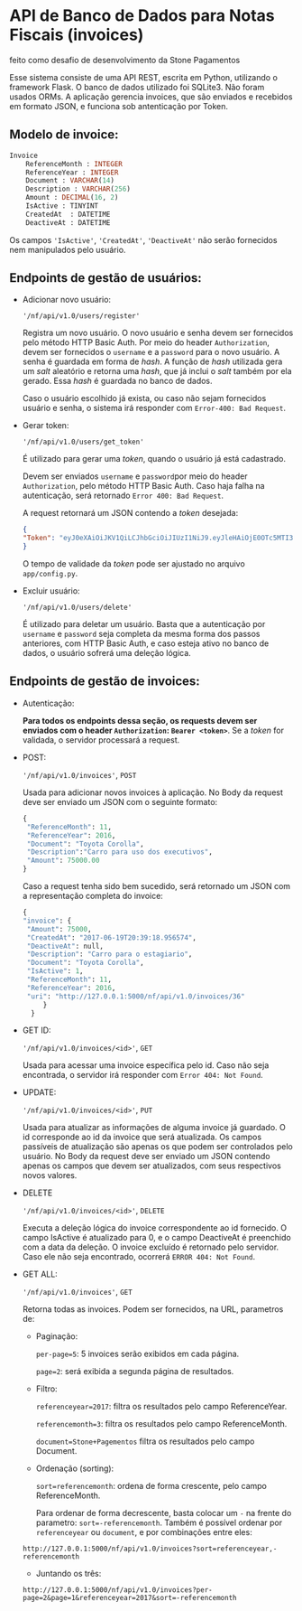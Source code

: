 API de Banco de Dados para Notas Fiscais (invoices)
===================================================
feito como desafio de desenvolvimento da Stone Pagamentos

Esse sistema consiste de uma API REST, escrita em Python, utilizando o framework Flask.
O banco de dados utilizado foi SQLite3. Não foram usados ORMs.
A aplicação gerencia invoices, que são enviados e recebidos em formato JSON, e funciona sob antenticação por Token.

Modelo de invoice:
---------------------
```sql
Invoice
    ReferenceMonth : INTEGER
    ReferenceYear : INTEGER
    Document : VARCHAR(14)
    Description : VARCHAR(256)
    Amount : DECIMAL(16, 2)
    IsActive : TINYINT
    CreatedAt  : DATETIME
    DeactiveAt : DATETIME
```
Os campos `'IsActive'`, `'CreatedAt'`, `'DeactiveAt'` não serão fornecidos nem manipulados pelo usuário.

Endpoints de gestão de usuários:
-----------
+ Adicionar novo usuário:

   `'/nf/api/v1.0/users/register'`

   Registra um novo usuário. O novo usuário e senha devem ser fornecidos pelo método HTTP Basic Auth. Por meio do header `Authorization`, devem ser fornecidos o `username` e a `password` para o novo usuário. A senha é guardada em forma de *hash*. A função de *hash* utilizada gera um *salt* aleatório e retorna uma *hash*, que já inclui o *salt* também por ela gerado. Essa *hash* é guardada no banco de dados.
   
   Caso o usuário escolhido já exista, ou caso não sejam fornecidos usuário e senha, o sistema irá responder com `Error-400: Bad Request`.
   
+ Gerar token:

   `'/nf/api/v1.0/users/get_token'`

   É utilizado para gerar uma *token*, quando o usuário já está cadastrado.
   
   Devem ser enviados `username` e `password`por meio do header `Authorization`, pelo método HTTP Basic Auth. Caso haja falha na autenticação, será retornado `Error 400: Bad Request`.
   
   A request retornará um JSON contendo a *token* desejada:
   ```JSON
   {
  "Token": "eyJ0eXAiOiJKV1QiLCJhbGciOiJIUzI1NiJ9.eyJleHAiOjE0OTc5MTI3MTAsImlhdCI6MTQ5NzkxMjQxMCwidXNlciI6ImR1cGxpY2FkbyJ9.uzns_876TsswcnW0Z-kkaha86chUxDa6YKr2rV2QSV8"
   }
   ```
   O tempo de validade da *token* pode ser ajustado no arquivo `app/config.py`.
   
+ Excluir usuário:

   `'/nf/api/v1.0/users/delete'`

   É utilizado para deletar um usuário. Basta que a autenticação por `username` e `password` seja completa da mesma forma dos passos anteriores, com HTTP Basic Auth, e caso esteja ativo no banco de dados, o usuário sofrerá uma deleção lógica.

Endpoints de gestão de invoices:
-----------------------------------------
+ Autenticação:

   **Para todos os endpoints dessa seção, os requests devem ser enviados com o header `Authorization`: `Bearer <token>`**. Se a *token* for validada, o servidor processará a request.
   
+ POST:

   `'/nf/api/v1.0/invoices'`, `POST`

   Usada para adicionar novos invoices à aplicação. No Body da request deve ser enviado um JSON com o seguinte formato:
   ```python
   {
	"ReferenceMonth": 11,
	"ReferenceYear": 2016,
    "Document": "Toyota Corolla",
    "Description":"Carro para uso dos executivos",
    "Amount": 75000.00
   }
   ```
   Caso a request tenha sido bem sucedido, será retornado um JSON com a representação completa do invoice:
   ```python
   {
  "invoice": {
    "Amount": 75000,
    "CreatedAt": "2017-06-19T20:39:18.956574",
    "DeactiveAt": null,
    "Description": "Carro para o estagiario",
    "Document": "Toyota Corolla",
    "IsActive": 1,
    "ReferenceMonth": 11,
    "ReferenceYear": 2016,
    "uri": "http://127.0.0.1:5000/nf/api/v1.0/invoices/36"
        }
     }
   ```
+ GET ID:

   `'/nf/api/v1.0/invoices/<id>'`, `GET`

   Usada para acessar uma invoice específica pelo id. Caso não seja encontrada, o servidor irá responder com `Error 404: Not Found`.
+ UPDATE:

   `'/nf/api/v1.0/invoices/<id>'`, `PUT`

   Usada para atualizar as informações de alguma invoice já guardado. O id corresponde ao id da invoice que será atualizada. Os campos passíveis de atualização são apenas os que podem ser controlados pelo usuário. No Body da request deve ser enviado um JSON contendo apenas os campos que devem ser atualizados, com seus respectivos novos valores.
+ DELETE

   `'/nf/api/v1.0/invoices/<id>'`, `DELETE`

   Executa a deleção lógica do invoice correspondente ao id fornecido. O campo IsActive é atualizado para 0, e o campo DeactiveAt é preenchido com a data da deleção. O invoice excluído é retornado pelo servidor. Caso ele não seja encontrado, ocorrerá `ERROR 404: Not Found`.
+ GET ALL:

   `'/nf/api/v1.0/invoices'`, `GET`

   Retorna todas as invoices. Podem ser fornecidos, na URL, parametros de:
   + Paginação:
   
      `per-page=5`: 5 invoices serão exibidos em cada página.
      
      `page=2`: será exibida a segunda página de resultados.
   + Filtro:
   
      `referenceyear=2017`: filtra os resultados pelo campo ReferenceYear.
      
      `referencemonth=3`: filtra os resultados pelo campo ReferenceMonth.
      
      `document=Stone+Pagementos` filtra os resultados pelo campo Document.
   + Ordenação (sorting):
   
      `sort=referencemonth`: ordena de forma crescente, pelo campo ReferenceMonth.
      
      Para ordenar de forma decrescente, basta colocar um `-` na frente do parametro: `sort=-referencemonth`. Também é possível ordenar por `referenceyear` ou `document`, e por combinações entre eles:
   ```
   http://127.0.0.1:5000/nf/api/v1.0/invoices?sort=referenceyear,-referencemonth
   ```
   + Juntando os três:
   ```
   http://127.0.0.1:5000/nf/api/v1.0/invoices?per-page=2&page=1&referenceyear=2017&sort=-referencemonth
   ```
   
   
